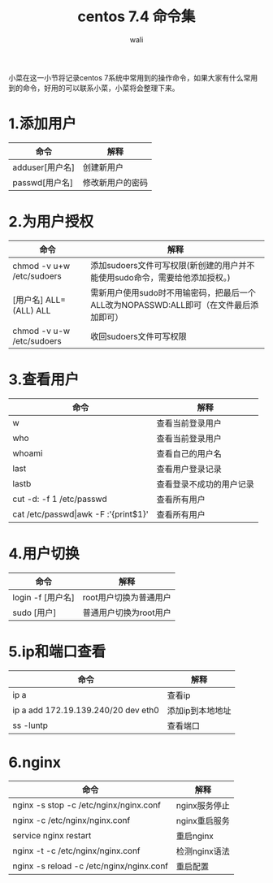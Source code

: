 ﻿---
layout: post
title: centos 7.4 命令集  #标题
tagline: centos7系统中常用到的命令
category: linux      #分类
author: wali    #作者
tag: linux     #标签
ghurl:        #github url
ghurl_zip:    #github zip下载

post_nav: false
---

小菜在这一小节将记录centos 7系统中常用到的操作命令，如果大家有什么常用到的命令，好用的可以联系小菜，小菜将会整理下来。

# 1.添加用户

命令|解释|
-|-
adduser[用户名]|创建新用户|
passwd[用户名]|修改新用户的密码|

# 2.为用户授权

命令|解释|
-|-
chmod -v u+w /etc/sudoers|添加sudoers文件可写权限(新创建的用户并不能使用sudo命令，需要给他添加授权。)|
[用户名] ALL=(ALL) ALL|需新用户使用sudo时不用输密码，把最后一个ALL改为NOPASSWD:ALL即可（在文件最后添加即可）|
chmod -v u-w /etc/sudoers|收回sudoers文件可写权限|

# 3.查看用户

命令|解释|
-|-
w|查看当前登录用户|
who|查看当前登录用户|
whoami|查看自己的用户名|
last|查看用户登录记录|
lastb|查看登录不成功的用户记录|
cut -d: -f 1 /etc/passwd|查看所有用户|
cat /etc/passwd\|awk -F \:'{print$1}'|查看所有用户|

# 4.用户切换

命令|解释|
-|-
login -f [用户名]|root用户切换为普通用户|
sudo [用户]|普通用户切换为root用户|


# 5.ip和端口查看

命令|解释|
-|-
ip a|查看ip|
ip a add 172.19.139.240/20 dev eth0|添加ip到本地地址|
ss -luntp|查看端口|

# 6.nginx

命令|解释|
-|-
nginx -s stop -c /etc/nginx/nginx.conf|nginx服务停止|
nginx -c /etc/nginx/nginx.conf|nginx重启服务|
service nginx restart|重启nginx|
nginx -t -c /etc/nginx/nginx.conf|检测nginx语法|
nginx -s reload -c /etc/nginx/nginx.conf|重启配置|











	